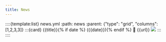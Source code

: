 ```yaml
---
title: News
---
```


::::{template:list} news.yml
:path: news
:parent: {"type": "grid", "columns": [1,2,3,3]}
:::{card} {{title}}{% if date %} ({{date}}){% endif %}
:link: {{url}}
![]({{image}})
:::
::::
